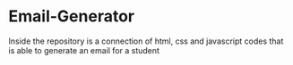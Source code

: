 # Email-Generator
Inside the repository is a connection of html, css and javascript codes that is able to generate an email for a student
